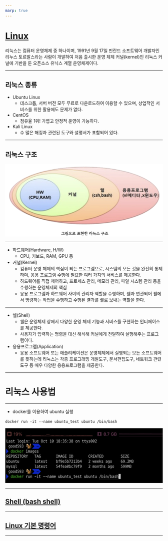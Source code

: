 ```yaml
---
marp: true
---
```

# [Linux](https://onecoin-life.com/45)
리눅스는 컴퓨터 운영체제 중 하나이며, 1991년 9월 17일 핀란드 소프트웨어 개발자인 리누스 토르발스라는 사람이 개발하여 처음 출시한 운영 체제 커널(kernel)인 리눅스 커널에 기반을 둔 오픈소스 유닉스 계열 운영체제이다. 

---
## 리눅스 종류
- Ubuntu Linux 
  - 데스크톱, 서버 버전 모두 무료로 다운로드하여 이용할 수 있으며, 상업적인 서비스를 위한 활용에도 문제가 없다. 
- CentOS
  - 점유율 1위! 가볍고 안정적 운영이 가능하다.
- Kali Linux
  - 수 많은 해킹과 관련된 도구와 설명서가 표함되어 있다.

---
## 리눅스 구조 
![Alt text](./img/image.png)

---
- 하드웨어(Hardware, H/W)
  - CPU, 키보드, RAM, GPU 등 
- 커널(Kernel)
  - 컴퓨터 운영 체제의 핵심이 되는 프로그램으로, 시스템의 모든 것을 완전히 통제하며, 응용 프로그램 수행에 필요한 여러 가지의 서비스를 제공한다. 
  - 하드웨어를 직접 제어하고, 프로세스 관리, 메모리 관리, 파일 시스템 관리 등을 수행하는 운영체제의 핵심 
  - 응용 프로그램과 하드웨어 사이의 관리자 역할을 수행하며, 쉘과 연관되어 쉘에서 명령하는 작업을 수행하고 수행된 결과를 쉘로 보내는 역할을 한다. 

---
- 쉘(Shell)
  - 쉘은 운영체제 상에서 다양한 운영 체제 기능과 서비스를 구현하는 인터페이스를 제공한다. 
  - 사용자가 입력하는 명령을 대신 해석해 커널에게 전달하여 실행해주는 프로그램이다. 
- 응용프로그램(Application)
  - 응용 소프트웨어 또는 애플리케이션은 운영체제에서 실행되는 모든 소프트웨어를 뜻하는데 리눅스는 각종 프로그래밍 개발도구, 문서편집도구, 네트워크 관련 도구 등 매우 다양한 응용프로그램을 제공한다. 

---
# 리눅스 사용법 

---
- docker를 이용하여 ubuntu 실행 
```shell
docker run -it --name ubuntu_test ubuntu /bin/bash
```
![Alt text](./img/image-0.png)

---
## [Shell (bash shell)](./Shell.md)

---
## [Linux 기본 명령어](./basic.md)

---



